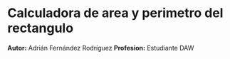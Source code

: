# Calculadora de area y perimetro del rectangulo
**Autor:** Adrián Fernández Rodríguez
**Profesion:** Estudiante DAW